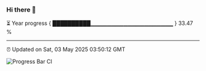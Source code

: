 ### Hi there 👋

⏳ Year progress { ██████████▁▁▁▁▁▁▁▁▁▁▁▁▁▁▁▁▁▁▁▁ } 33.47 %

---

⏰ Updated on Sat, 03 May 2025 03:50:12 GMT

![Progress Bar CI](https://github.com/IshwaranRudhara/GIT-ACTION/workflows/Progress%20Bar%20CI/badge.svg)

